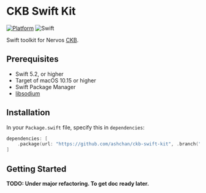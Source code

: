 # CKB Swift Kit

[![Platform](https://img.shields.io/badge/Platforms-macOS-4e4e4e.svg?colorA=28a745)](#installation)
![Swift](https://github.com/ashchan/ckb-swift-kit/workflows/Swift/badge.svg)

Swift toolkit for Nervos [CKB](https://github.com/nervosnetwork/ckb).

## Prerequisites

* Swift 5.2, or higher
* Target of macOS 10.15 or higher
* Swift Package Manager
* [libsodium](https://github.com/jedisct1/libsodium)

## Installation

In your `Package.swift` file, specify this in `dependencies`:

```swift
dependencies: [
    .package(url: "https://github.com/ashchan/ckb-swift-kit", .branch("master"))
]
```

## Getting Started

**TODO: Under major refactoring. To get doc ready later.**
